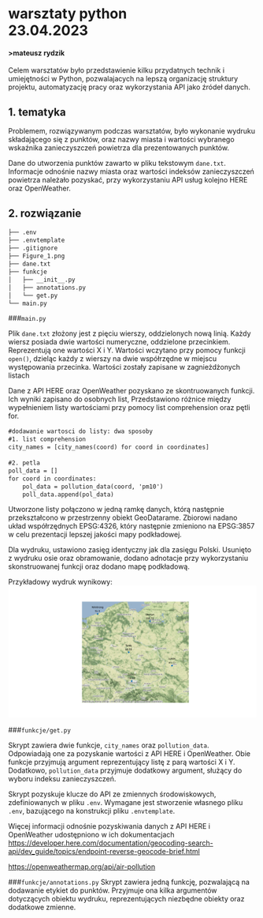 # warsztaty python<br>23.04.2023
#### >mateusz rydzik


Celem warsztatów było przedstawienie kilku przydatnych technik i umiejętności w Python, pozwalajacych na lepszą organizację struktury projektu, automatyzację pracy oraz wykorzystania API jako źródeł danych.

## 1. tematyka
Problemem, rozwiązywanym podczas warsztatów, było wykonanie wydruku składającego się z punktów, oraz nazwy miasta i wartości wybranego wskaźnika zanieczyszczeń powietrza dla prezentowanych punktów.

Dane do utworzenia punktów zawarto w pliku tekstowym `dane.txt`. Informacje odnośnie nazwy miasta oraz wartości indeksów zanieczyszczeń powietrza należało pozyskać, przy wykorzystaniu API usług kolejno HERE oraz OpenWeather.
## 2. rozwiązanie
```
├── .env
├── .envtemplate
├── .gitignore
├── Figure_1.png
├── dane.txt
├── funkcje
│   ├── __init__.py
│   ├── annotations.py
│   └── get.py
└── main.py
```

###`main.py`

Plik `dane.txt` złożony jest z pięciu wierszy, oddzielonych nową linią. Każdy wiersz posiada dwie wartości numeryczne, oddzielone przecinkiem. Reprezentują one wartości X i Y. Wartości wczytano przy pomocy funkcji `open()`, dzieląc każdy z wierszy na dwie współrzędne w miejscu występowania przecinka. Wartości zostały zapisane w zagnieżdżonych listach
 
Dane z API HERE oraz OpenWeather pozyskano ze skontruowanych funkcji. Ich wyniki zapisano do osobnych list, Przedstawiono różnice między wypełnieniem listy wartościami przy pomocy list comprehension oraz pętli for.
```
#dodawanie wartosci do listy: dwa sposoby
#1. list comprehension
city_names = [city_names(coord) for coord in coordinates]

#2. petla
poll_data = []
for coord in coordinates:
    pol_data = pollution_data(coord, 'pm10')
    poll_data.append(pol_data)
```

Utworzone listy połączono w jedną ramkę danych, którą następnie przekształcono w przestrzenny obiekt GeoDatarame. Zbiorowi nadano układ współrzędnych EPSG:4326, który następnie zmieniono na EPSG:3857 w celu prezentacji lepszej jakości mapy podkładowej.

Dla wydruku, ustawiono zasięg identyczny jak dla zasięgu Polski. Usunięto z wydruku osie oraz obramowanie, dodano adnotacje przy wykorzystaniu skonstruowanej funkcji oraz dodano mapę podkładową.

Przykładowy wydruk wynikowy: 
![wydruk](Figure_1.png)

###`funkcje/get.py`

Skrypt zawiera dwie funkcje, `city_names` oraz `pollution_data`. Odpowiadają one za pozyskanie wartości z API HERE i OpenWeather. Obie funkcje przyjmują argument reprezentujący listę z parą wartości X i Y. Dodatkowo, `pollution_data` przyjmuje dodatkowy argument, służący do wyboru indeksu zanieczyszczeń. 

Skrypt pozyskuje klucze do API ze zmiennych środowiskowych, zdefiniowanych w pliku `.env`. Wymagane jest stworzenie własnego pliku `.env`, bazującego na konstrukcji pliku `.envtemplate`.

Więcej informacji odnośnie pozyskiwania danych z API HERE i OpenWeather udostępniono w ich dokumentacjach
https://developer.here.com/documentation/geocoding-search-api/dev_guide/topics/endpoint-reverse-geocode-brief.html

https://openweathermap.org/api/air-pollution

###`funkcje/annotations.py`
Skrypt zawiera jedną funkcję, pozwalającą na dodawanie etykiet do punktów. Przyjmuje ona kilka argumentów dotyczących obiektu wydruku, reprezentujących niezbędne obiekty oraz dodatkowe zmienne.